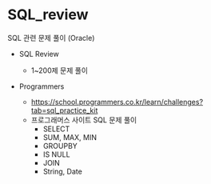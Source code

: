 # SQL_review
SQL 관련 문제 풀이 (Oracle)

* SQL Review 
  * 1~200제 문제 풀이 

* Programmers
  * https://school.programmers.co.kr/learn/challenges?tab=sql_practice_kit
  * 프로그래머스 사이트 SQL 문제 풀이
    * SELECT
    * SUM, MAX, MIN 
    * GROUPBY
    * IS NULL 
    * JOIN
    * String, Date
